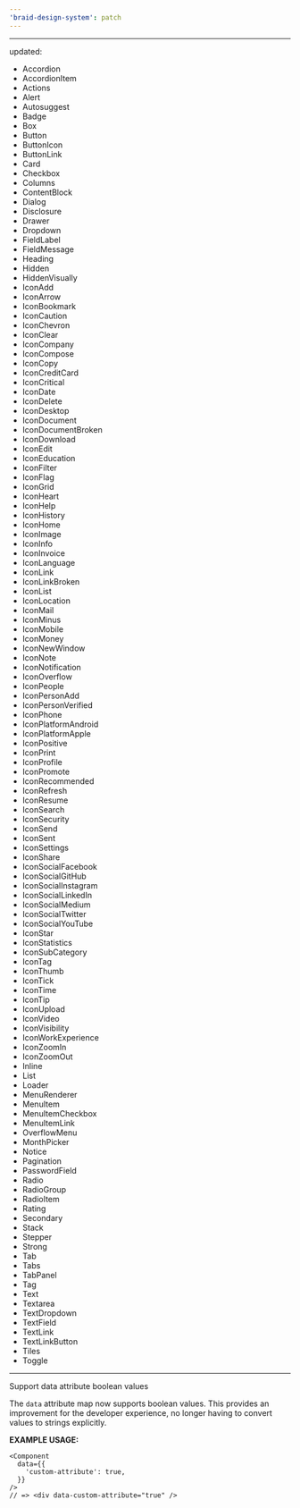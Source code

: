 ```yaml
---
'braid-design-system': patch
---
```


---
updated:
  - Accordion
  - AccordionItem
  - Actions
  - Alert
  - Autosuggest
  - Badge
  - Box
  - Button
  - ButtonIcon
  - ButtonLink
  - Card
  - Checkbox
  - Columns
  - ContentBlock
  - Dialog
  - Disclosure
  - Drawer
  - Dropdown
  - FieldLabel
  - FieldMessage
  - Heading
  - Hidden
  - HiddenVisually
  - IconAdd
  - IconArrow
  - IconBookmark
  - IconCaution
  - IconChevron
  - IconClear
  - IconCompany
  - IconCompose
  - IconCopy
  - IconCreditCard
  - IconCritical
  - IconDate
  - IconDelete
  - IconDesktop
  - IconDocument
  - IconDocumentBroken
  - IconDownload
  - IconEdit
  - IconEducation
  - IconFilter
  - IconFlag
  - IconGrid
  - IconHeart
  - IconHelp
  - IconHistory
  - IconHome
  - IconImage
  - IconInfo
  - IconInvoice
  - IconLanguage
  - IconLink
  - IconLinkBroken
  - IconList
  - IconLocation
  - IconMail
  - IconMinus
  - IconMobile
  - IconMoney
  - IconNewWindow
  - IconNote
  - IconNotification
  - IconOverflow
  - IconPeople
  - IconPersonAdd
  - IconPersonVerified
  - IconPhone
  - IconPlatformAndroid
  - IconPlatformApple
  - IconPositive
  - IconPrint
  - IconProfile
  - IconPromote
  - IconRecommended
  - IconRefresh
  - IconResume
  - IconSearch
  - IconSecurity
  - IconSend
  - IconSent
  - IconSettings
  - IconShare
  - IconSocialFacebook
  - IconSocialGitHub
  - IconSocialInstagram
  - IconSocialLinkedIn
  - IconSocialMedium
  - IconSocialTwitter
  - IconSocialYouTube
  - IconStar
  - IconStatistics
  - IconSubCategory
  - IconTag
  - IconThumb
  - IconTick
  - IconTime
  - IconTip
  - IconUpload
  - IconVideo
  - IconVisibility
  - IconWorkExperience
  - IconZoomIn
  - IconZoomOut
  - Inline
  - List
  - Loader
  - MenuRenderer
  - MenuItem
  - MenuItemCheckbox
  - MenuItemLink
  - OverflowMenu
  - MonthPicker
  - Notice
  - Pagination
  - PasswordField
  - Radio
  - RadioGroup
  - RadioItem
  - Rating
  - Secondary
  - Stack
  - Stepper
  - Strong
  - Tab
  - Tabs
  - TabPanel
  - Tag
  - Text
  - Textarea
  - TextDropdown
  - TextField
  - TextLink
  - TextLinkButton
  - Tiles
  - Toggle
---

Support data attribute boolean values

The `data` attribute map now supports boolean values. This provides an improvement for the developer experience, no longer having to convert values to strings explicitly.

**EXAMPLE USAGE:**
```tsx
<Component
  data={{
    'custom-attribute': true,
  }}
/>
// => <div data-custom-attribute="true" />
```
